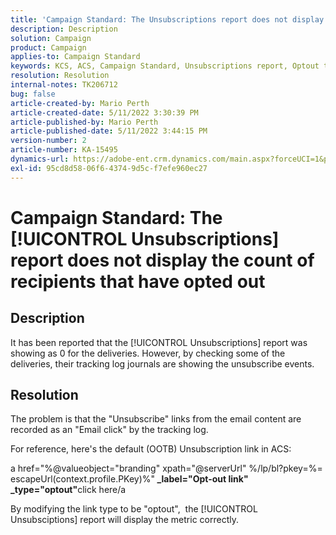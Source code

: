 ```yaml
---
title: 'Campaign Standard: The Unsubscriptions report does not display the count of recipients that have opted out'
description: Description
solution: Campaign
product: Campaign
applies-to: Campaign Standard
keywords: KCS, ACS, Campaign Standard, Unsubscriptions report, Optout tracking event
resolution: Resolution
internal-notes: TK206712
bug: false
article-created-by: Mario Perth
article-created-date: 5/11/2022 3:30:39 PM
article-published-by: Mario Perth
article-published-date: 5/11/2022 3:44:15 PM
version-number: 2
article-number: KA-15495
dynamics-url: https://adobe-ent.crm.dynamics.com/main.aspx?forceUCI=1&pagetype=entityrecord&etn=knowledgearticle&id=6733084f-3fd1-ec11-a7b5-0022480a8d10
exl-id: 95cd8d58-06f6-4374-9d5c-f7efe960ec27
---
```

# Campaign Standard: The [!UICONTROL Unsubscriptions] report does not display the count of recipients that have opted out

## Description


It has been reported that the [!UICONTROL Unsubscriptions] report was showing as 0 for the deliveries. However, by checking some of the deliveries, their tracking log journals are showing the unsubscribe events.


## Resolution


The problem is that the "Unsubscribe" links from the email content are recorded as an "Email click" by the tracking log.

For reference, here's the default (OOTB) Unsubscription link in ACS:

a href="%@valueobject="branding" xpath="@serverUrl" %/lp/bl?pkey=%= escapeUrl(context.profile.PKey)%"<b> _label="Opt-out link" _type="optout"</b>click here/a

By modifying the link type to be "optout",  the [!UICONTROL Unsubsciptions] report will display the metric correctly.
